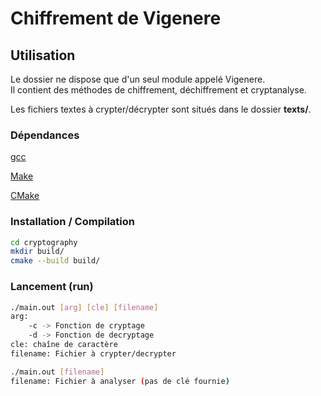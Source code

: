 # Chiffrement de Vigenere

## Utilisation

Le dossier ne dispose que d'un seul module appelé Vigenere.  
Il contient des méthodes de chiffrement, déchiffrement et cryptanalyse.  

Les fichiers textes à crypter/décrypter sont situés dans le dossier __texts/__.  

### Dépendances

[gcc](https://gcc.gnu.org/)

[Make](http://www.gnu.org/software/make/manual/make.html#Introduction)

[CMake](https://cmake.org/cmake/help/latest/guide/tutorial/index.html)

### Installation / Compilation

```bash
cd cryptography
mkdir build/
cmake --build build/
```

### Lancement (run)

```bash
./main.out [arg] [cle] [filename]
arg: 
    -c -> Fonction de cryptage
    -d -> Fonction de decryptage
cle: chaîne de caractère
filename: Fichier à crypter/decrypter

./main.out [filename]
filename: Fichier à analyser (pas de clé fournie)
```
